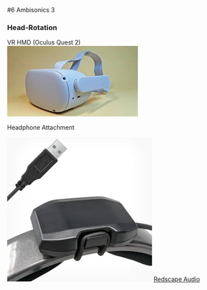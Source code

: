 #6 Ambisonics 3


### Head-Rotation

VR HMD (Oculus Quest 2)  
![](K5/png/oculas.jpg)

Headphone Attachment

![](K5/png/headtracking.png)
[Redscape Audio](https://www.redscapeaudio.com/)


